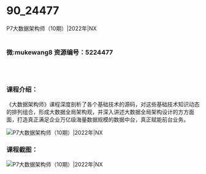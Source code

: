 # 90_24477
P7大数据架构师（10期）|2022年|NX
<br/></br>
<h3>微:mukewang8 资源编号：5224477</h3>
<br/></br>
<h3>课程介绍：</h3>
<p>《<a title="查看与 大数据架构师 相关的文章" target="_blank">大数据架构师</a>》课程深度剖析了各个基础技术的源码，对这些基础技术知识动态的排列组合，形成大数据全局架构观，并深入讲述大数据全局架构设计的方方面面，打造真正满足企业万亿级海量数据规模的数据中台，真正赋能前台业务。</p>
<p><img src="https://www.ko996.com/wp-content/uploads/img/2022/05/1-125-300x185.png" alt="P7大数据架构师（10期）|2022年|NX"></p>
<div class="info-desc">
<h3>课程截图：</h3>
<p><img src="https://www.ko996.com/wp-content/uploads/img/2022/05/2-115.png" alt="P7大数据架构师（10期）|2022年|NX"></p>


			
</div>
